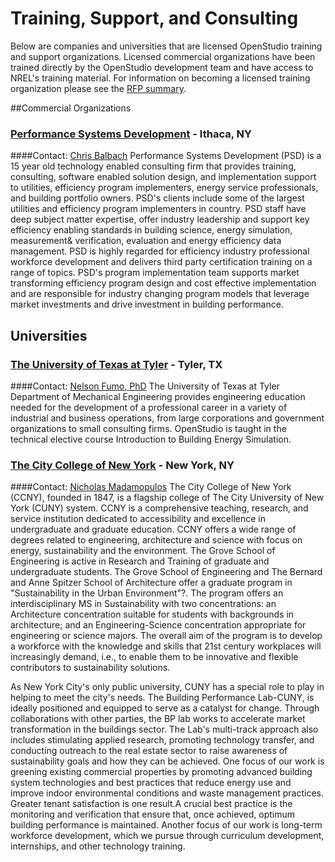 # Training, Support, and Consulting
Below are companies and universities that are licensed OpenStudio training and support organizations. Licensed commercial organizations have been trained directly by the OpenStudio development team and have access to NREL's training material.  For information on becoming a licensed training organization please see the [RFP summary](https://openstudio.nrel.gov/content/nrel-seeking-proposals-openstudio-training-and-technical-support).



##Commercial Organizations

### [Performance Systems Development](http://psdconsulting.com/training/#engineer) - Ithaca, NY
####Contact: [Chris Balbach](cbalbach@psdconsulting.com)
Performance Systems Development (PSD) is a 15 year old technology enabled consulting firm that provides training, consulting, software enabled solution design, and implementation support to utilities, efficiency program implementers, energy service professionals, and building portfolio owners.  PSD's clients include some of the largest utilities and efficiency program implementers in country. PSD staff have deep subject matter expertise, offer industry leadership and support key efficiency enabling standards in building science, energy simulation, measurement& verification, evaluation and energy efficiency data management.   PSD is highly regarded for efficiency industry professional workforce development and delivers third party certification training on a range of topics.    PSD's program implementation team supports market transforming efficiency program design and cost effective implementation and are responsible for industry changing program models that leverage market investments and drive investment in building performance.  

## Universities
 
### [The University of Texas at Tyler](http://www.uttyler.edu/me/) - Tyler, TX
####Contact: [Nelson Fumo, PhD](nfumo@uttyler.edu)
The University of Texas at Tyler Department of Mechanical Engineering provides engineering education needed for the development of a professional career in a variety of industrial and business operations, from large corporations and government organizations to small consulting firms. OpenStudio is taught in the technical elective course Introduction to Building Energy Simulation.

### [The City College of New York](http://www.ccny.cuny.edu/sustainability/) - New York, NY
####Contact: [Nicholas Madamopulos](nmadamopoulos@ccny.cuny.edu)
The City College of New York (CCNY), founded in 1847, is a flagship college of The City University of New York (CUNY) system. CCNY is a comprehensive teaching, research, and service institution dedicated to accessibility and excellence in undergraduate and graduate education. CCNY offers a wide range of degrees related to engineering, architecture and science with focus on energy, sustainability and the environment.  The Grove School of Engineering is active in Research and Training of graduate and undergraduate students.  The Grove School of Engineering and The Bernard and Anne Spitzer School of Architecture offer a graduate program in "Sustainability in the Urban Environment"?.  The program offers an interdisciplinary MS in Sustainability with two concentrations: an Architecture concentration suitable for students with backgrounds in architecture; and an Engineering-Science concentration appropriate for engineering or science majors. The overall aim of the program is to develop a workforce with the knowledge and skills that 21st century workplaces will increasingly demand, i.e., to enable them to be innovative and flexible contributors to sustainability solutions.

As New York City's only public university, CUNY has a special role to play in helping to meet the city's needs.  The Building Performance Lab-CUNY, is ideally positioned and equipped to serve as a catalyst for change.  Through collaborations with other parties, the BP lab works to accelerate market transformation in the buildings sector.  The Lab's multi-track approach also includes stimulating applied research, promoting technology transfer, and conducting outreach to the real estate sector to raise awareness of sustainability goals and how they can be achieved.  One focus of our work is greening existing commercial properties by promoting advanced building system technologies and best practices that reduce energy use and improve indoor environmental conditions and waste management practices.  Greater tenant satisfaction is one result.A crucial best practice is the monitoring and verification that ensure that, once achieved, optimum building performance is maintained.  Another focus of our work is long-term workforce development, which we pursue through curriculum development, internships, and other technology training.
